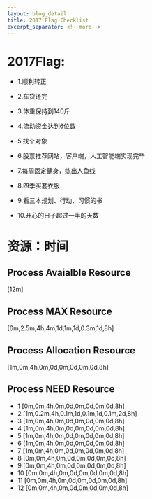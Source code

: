 ```yaml
---
layout: blog_detail
title: 2017 Flag Checklist
excerpt_separator: <!--more-->
---
```

# 2017Flag: #

- 1.顺利转正

- 2.车贷还完
 
- 3.体重保持到140斤
 
- 4.流动资金达到6位数
 
- 5.找个对象
 
- 6.股票推荐网站，客户端，人工智能端实现完毕
 
- 7.每周固定健身，练出人鱼线
 
- 8.四季买套衣服
 
- 9.看三本规划、行动、习惯的书
 
- 10.开心的日子超过一半的天数

# 资源：时间 #

## Process Avaialble Resource ##
[12m]

## Process MAX Resource ##
[6m,2.5m,4h,4m,1d,1m,1d,0.3m,1d,8h]

## Process Allocation Resource ##
[1m,0m,4h,0m,0d,0m,0d,0m,0d,8h]

## Process NEED Resource ##
- 1 [0m,0m,4h,0m,0d,0m,0d,0m,0d,8h]
- 2 [1m,0.2m,4h,0.1m,1d,0.1m,1d,0.1m,2d,8h]
- 3 [1m,0m,4h,0m,0d,0m,0d,0m,0d,8h]
- 4 [1m,0m,4h,0m,0d,0m,0d,0m,0d,8h]
- 5 [1m,0m,4h,0m,0d,0m,0d,0m,0d,8h]
- 6 [1m,0m,4h,0m,0d,0m,0d,0m,0d,8h]
- 7 [1m,0m,4h,0m,0d,0m,0d,0m,0d,8h]
- 8 [0m,0m,4h,0m,0d,0m,0d,0m,0d,8h]
- 9 [0m,0m,4h,0m,0d,0m,0d,0m,0d,8h]
- 10 [0m,0m,4h,0m,0d,0m,0d,0m,0d,8h]
- 11 [0m,0m,4h,0m,0d,0m,0d,0m,0d,8h]
- 12 [0m,0m,4h,0m,0d,0m,0d,0m,0d,8h]



